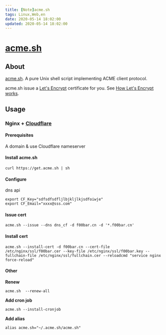 ```yaml
---
title: [Note]acme.sh
tags: Linux,Web,en
date: 2020-05-14 18:02:00
updated: 2020-05-14 18:02:00
---
```

# [acme.sh](https://github.com/acmesh-official/acme.sh)

## About

[acme.sh](https://github.com/acmesh-official/acme.sh). A pure Unix shell script implementing ACME client protocol.

acme.sh issue a [Let's Encrypt](https://letsencrypt.org/) certificate for you. See [How Let's Encrypt works](https://letsencrypt.org/how-it-works/).

## Usage

### Nginx + [Cloudflare](https://www.cloudflare.com/)

#### Prerequisites

A domain & use Cloudflare nameserver

#### Install acme.sh

`curl https://get.acme.sh | sh`

#### Configure

dns api

```shell
export CF_Key="sdfsdfsdfljlbjkljlkjsdfoiwje"
export CF_Email="xxxx@sss.com"
````

#### Issue cert

```shell
acme.sh --issue --dns dns_cf -d f00bar.cn -d '*.f00bar.cn'
```

#### Install cert

```shell
acme.sh --install-cert -d f00bar.cn --cert-file /etc/nginx/ssl/f00bar.cer --key-file /etc/nginx/ssl/f00bar.key --fullchain-file /etc/nginx/ssl/fullchain.cer --reloadcmd "service nginx force-reload"
```

#### Other

**Renew**

```acme.sh  --renew-all```

**Add cron job**

```acme.sh --install-cronjob```

**Add alias**

```alias acme.sh="~/.acme.sh/acme.sh"```
